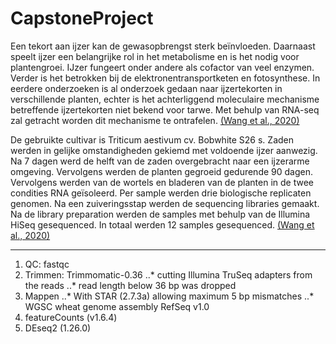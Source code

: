 # CapstoneProject

Een tekort aan ijzer kan de gewasopbrengst sterk beïnvloeden. Daarnaast speelt ijzer een belangrijke rol in het metabolisme en is het nodig voor plantengroei. IJzer fungeert onder andere als cofactor van veel enzymen. Verder is het betrokken bij de elektronentransportketen en fotosynthese. In eerdere onderzoeken is al onderzoek gedaan naar ijzertekorten in verschillende planten, echter is het achterliggend moleculaire mechanisme betreffende ijzertekorten niet bekend voor tarwe. Met behulp van RNA-seq zal getracht worden dit mechanisme te ontrafelen. [(Wang et al., 2020)](https://www.ncbi.nlm.nih.gov/pmc/articles/PMC7550799/)

De gebruikte cultivar is Triticum aestivum cv. Bobwhite S26 s. Zaden werden in gelijke omstandigheden gekiemd met voldoende ijzer aanwezig. Na 7 dagen werd de helft van de zaden overgebracht naar een ijzerarme omgeving. Vervolgens werden de planten gegroeid gedurende 90 dagen. Vervolgens werden van de wortels en bladeren van de planten in de twee condities RNA geïsoleerd. Per sample werden drie biologische replicaten genomen. Na een zuiveringsstap werden de sequencing libraries gemaakt. Na de library preparation werden de samples met behulp van de Illumina HiSeq gesequenced. In totaal werden 12 samples gesequenced. [(Wang et al., 2020)](https://www.ncbi.nlm.nih.gov/pmc/articles/PMC7550799/)

---

1. QC: fastqc
2. Trimmen: Trimmomatic-0.36
..* cutting Illumina TruSeq adapters from the reads
..* read length below 36 bp was dropped
3. Mappen
..* With STAR (2.7.3a) allowing maximum 5 bp mismatches
..* WGSC wheat genome assembly RefSeq v1.0
4. featureCounts (v1.6.4)
5. DEseq2 (1.26.0)
